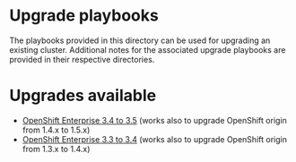 # Upgrade playbooks
The playbooks provided in this directory can be used for upgrading an existing
cluster. Additional notes for the associated upgrade playbooks are
provided in their respective directories.

# Upgrades available
- [OpenShift Enterprise 3.4 to 3.5](v3_5/README.md) (works also to upgrade OpenShift origin from 1.4.x to 1.5.x)
- [OpenShift Enterprise 3.3 to 3.4](v3_4/README.md) (works also to upgrade OpenShift origin from 1.3.x to 1.4.x)
